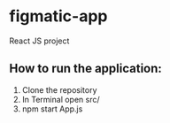 # figmatic-app
 React JS project

## How to run the application:
1. Clone the repository
2. In Terminal open src/
3. npm start App.js

